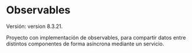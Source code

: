 # Observables
Versión: version 8.3.21.

Proyecto con implementación de observables, para compartir datos entre distintos componentes de forma asíncrona mediante un servicio.
